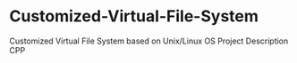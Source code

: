 # Customized-Virtual-File-System
Customized Virtual File System based on Unix/Linux OS
Project
Description
CPP
